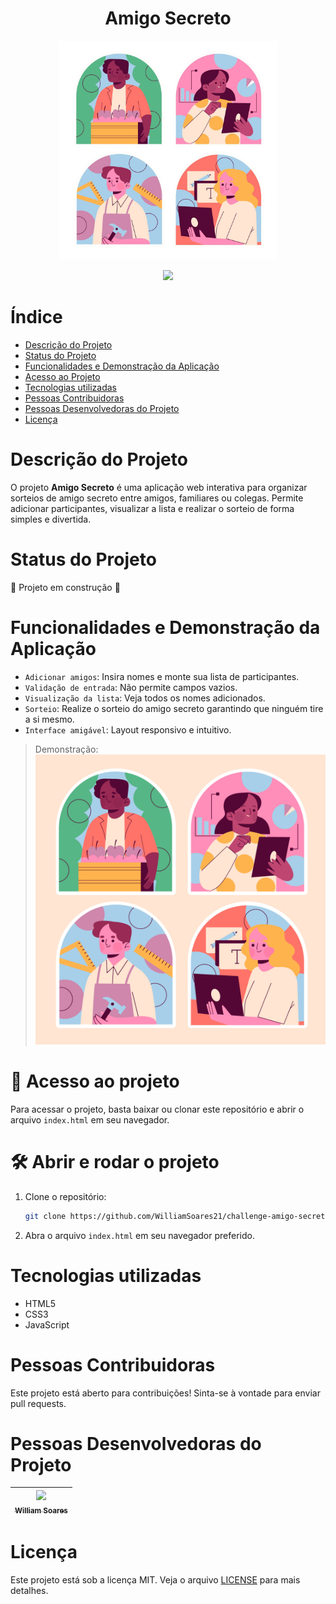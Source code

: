 <h1 align="center">Amigo Secreto</h1>

<p align="center">
  <img src="assets/banner_sem_fundo.png" alt="Logo do projeto Amigo Secreto" width="350"/>
</p>

<p align="center">
  <img src="http://img.shields.io/static/v1?label=STATUS&message=EM%20DESENVOLVIMENTO&color=GREEN&style=for-the-badge"/>
</p>

# Índice
* [Descrição do Projeto](#descrição-do-projeto)
* [Status do Projeto](#status-do-projeto)
* [Funcionalidades e Demonstração da Aplicação](#funcionalidades-e-demonstração-da-aplicação)
* [Acesso ao Projeto](#acesso-ao-projeto)
* [Tecnologias utilizadas](#tecnologias-utilizadas)
* [Pessoas Contribuidoras](#pessoas-contribuidoras)
* [Pessoas Desenvolvedoras do Projeto](#pessoas-desenvolvedoras-do-projeto)
* [Licença](#licença)

# Descrição do Projeto
O projeto **Amigo Secreto** é uma aplicação web interativa para organizar sorteios de amigo secreto entre amigos, familiares ou colegas. Permite adicionar participantes, visualizar a lista e realizar o sorteio de forma simples e divertida.

# Status do Projeto
🚧 Projeto em construção 🚧

# Funcionalidades e Demonstração da Aplicação
- `Adicionar amigos`: Insira nomes e monte sua lista de participantes.
- `Validação de entrada`: Não permite campos vazios.
- `Visualização da lista`: Veja todos os nomes adicionados.
- `Sorteio`: Realize o sorteio do amigo secreto garantindo que ninguém tire a si mesmo.
- `Interface amigável`: Layout responsivo e intuitivo.

> Demonstração: 
> ![banner_amigos.jpg](assets/banner_amigos.jpg)

# 📁 Acesso ao projeto
Para acessar o projeto, basta baixar ou clonar este repositório e abrir o arquivo `index.html` em seu navegador.

# 🛠️ Abrir e rodar o projeto
1. Clone o repositório:
   ```bash
   git clone https://github.com/WilliamSoares21/challenge-amigo-secreto_pt-main.git
   ```
2. Abra o arquivo `index.html` em seu navegador preferido.

# Tecnologias utilizadas
- HTML5
- CSS3
- JavaScript

# Pessoas Contribuidoras
Este projeto está aberto para contribuições! Sinta-se à vontade para enviar pull requests.

# Pessoas Desenvolvedoras do Projeto
| [<img src="https://avatars.githubusercontent.com/u/30351153?v=4" width=115><br><sub>William Soares</sub>](https://github.com/WilliamSoares21) |
| :---: |

# Licença
Este projeto está sob a licença MIT. Veja o arquivo [LICENSE](LICENSE) para mais detalhes.
